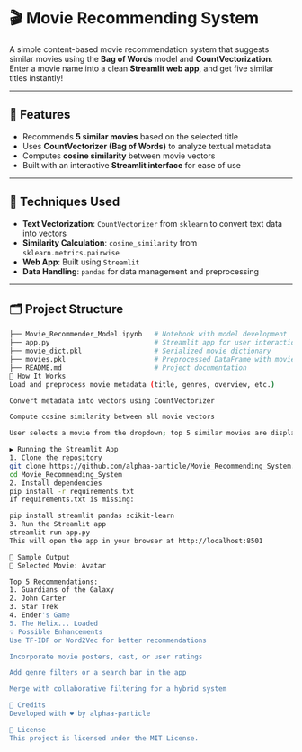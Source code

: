# 🎬 Movie Recommending System

A simple content-based movie recommendation system that suggests similar movies using the **Bag of Words** model and **CountVectorization**. Enter a movie name into a clean **Streamlit web app**, and get five similar titles instantly!

---

## 📌 Features

- Recommends **5 similar movies** based on the selected title
- Uses **CountVectorizer (Bag of Words)** to analyze textual metadata
- Computes **cosine similarity** between movie vectors
- Built with an interactive **Streamlit interface** for ease of use

---

## 🧠 Techniques Used

- **Text Vectorization**: `CountVectorizer` from `sklearn` to convert text data into vectors
- **Similarity Calculation**: `cosine_similarity` from `sklearn.metrics.pairwise`
- **Web App**: Built using `Streamlit`
- **Data Handling**: `pandas` for data management and preprocessing

---

## 🗂️ Project Structure

```bash
├── Movie_Recommender_Model.ipynb   # Notebook with model development
├── app.py                          # Streamlit app for user interaction
├── movie_dict.pkl                  # Serialized movie dictionary
├── movies.pkl                      # Preprocessed DataFrame with movie data
├── README.md                       # Project documentation
🚀 How It Works
Load and preprocess movie metadata (title, genres, overview, etc.)

Convert metadata into vectors using CountVectorizer

Compute cosine similarity between all movie vectors

User selects a movie from the dropdown; top 5 similar movies are displayed

▶️ Running the Streamlit App
1. Clone the repository
git clone https://github.com/alphaa-particle/Movie_Recommending_System.git
cd Movie_Recommending_System
2. Install dependencies
pip install -r requirements.txt
If requirements.txt is missing:

pip install streamlit pandas scikit-learn
3. Run the Streamlit app
streamlit run app.py
This will open the app in your browser at http://localhost:8501

🧪 Sample Output
🎥 Selected Movie: Avatar

Top 5 Recommendations:
1. Guardians of the Galaxy
2. John Carter
3. Star Trek
4. Ender's Game
5. The Helix... Loaded
💡 Possible Enhancements
Use TF-IDF or Word2Vec for better recommendations

Incorporate movie posters, cast, or user ratings

Add genre filters or a search bar in the app

Merge with collaborative filtering for a hybrid system

🙌 Credits
Developed with ❤️ by alphaa-particle

📄 License
This project is licensed under the MIT License.

